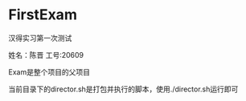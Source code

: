 ﻿# FirstExam
汉得实习第一次测试

姓名：陈晋
工号:20609

Exam是整个项目的父项目

当前目录下的director.sh是打包并执行的脚本，使用./director.sh运行即可
